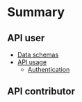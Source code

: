 # Summary

## API user

* [Data schemas](schemas.md)
* [API usage](user/README.md)
    * [Authentication](user/auth.md)

## API contributor
